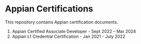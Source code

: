 # Appian Certifications
This repository contains Appian certification documents.
1. Appian Certified Associate Developer - Sept 2022 – Mar 2024
2. Appian L1 Credential Certification - Jan 2021 - July 2022                
